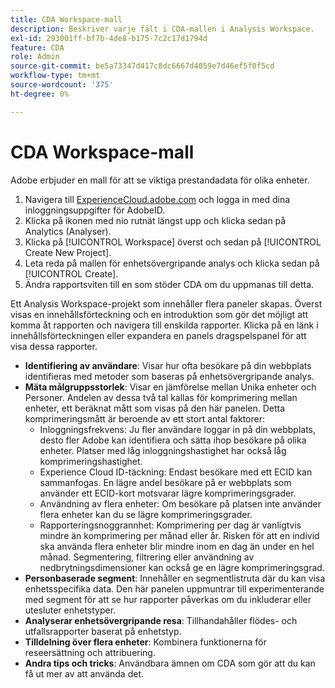 ```yaml
---
title: CDA Workspace-mall
description: Beskriver varje fält i CDA-mallen i Analysis Workspace.
exl-id: 293001ff-bf7b-4de8-b175-7c2c17d1794d
feature: CDA
role: Admin
source-git-commit: be5a73347d417c8dc6667d4059e7d46ef5f0f5cd
workflow-type: tm+mt
source-wordcount: '375'
ht-degree: 0%

---
```


# CDA Workspace-mall

Adobe erbjuder en mall för att se viktiga prestandadata för olika enheter.

1. Navigera till [ExperienceCloud.adobe.com](https://experiencecloud.adobe.com) och logga in med dina inloggningsuppgifter för AdobeID.
1. Klicka på ikonen med nio rutnät längst upp och klicka sedan på Analytics (Analyser).
1. Klicka på [!UICONTROL Workspace] överst och sedan på [!UICONTROL Create New Project].
1. Leta reda på mallen för enhetsövergripande analys och klicka sedan på [!UICONTROL Create].
1. Ändra rapportsviten till en som stöder CDA om du uppmanas till detta.

Ett Analysis Workspace-projekt som innehåller flera paneler skapas. Överst visas en innehållsförteckning och en introduktion som gör det möjligt att komma åt rapporten och navigera till enskilda rapporter. Klicka på en länk i innehållsförteckningen eller expandera en panels dragspelspanel för att visa dessa rapporter.

<!--The content below is mirrored in /help/analyze/analysis-workspace/build-workspace-project/starter-projects.md-->

* **Identifiering av användare**: Visar hur ofta besökare på din webbplats identifieras med metoder som baseras på enhetsövergripande analys.
* **Mäta målgruppsstorlek**: Visar en jämförelse mellan Unika enheter och Personer. Andelen av dessa två tal kallas för komprimering mellan enheter, ett beräknat mått som visas på den här panelen. Detta komprimeringsmått är beroende av ett stort antal faktorer:
   * Inloggningsfrekvens: Ju fler användare loggar in på din webbplats, desto fler Adobe kan identifiera och sätta ihop besökare på olika enheter. Platser med låg inloggningshastighet har också låg komprimeringshastighet.
   * Experience Cloud ID-täckning: Endast besökare med ett ECID kan sammanfogas. En lägre andel besökare på er webbplats som använder ett ECID-kort motsvarar lägre komprimeringsgrader.
   * Användning av flera enheter: Om besökare på platsen inte använder flera enheter kan du se lägre komprimeringsgrader.
   * Rapporteringsnoggrannhet: Komprimering per dag är vanligtvis mindre än komprimering per månad eller år. Risken för att en individ ska använda flera enheter blir mindre inom en dag än under en hel månad. Segmentering, filtrering eller användning av nedbrytningsdimensioner kan också ge en lägre komprimeringsgrad.
* **Personbaserade segment**: Innehåller en segmentlistruta där du kan visa enhetsspecifika data. Den här panelen uppmuntrar till experimenterande med segment för att se hur rapporter påverkas om du inkluderar eller utesluter enhetstyper.
* **Analyserar enhetsövergripande resa**: Tillhandahåller flödes- och utfallsrapporter baserat på enhetstyp.
* **Tilldelning över flera enheter**: Kombinera funktionerna för reseersättning och attribuering.
* **Andra tips och tricks**: Användbara ämnen om CDA som gör att du kan få ut mer av att använda det.
